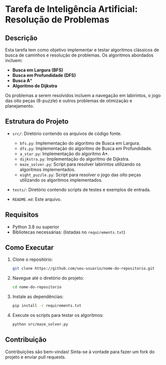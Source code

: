 # Tarefa de Inteligência Artificial: Resolução de Problemas

## Descrição

Esta tarefa tem como objetivo implementar e testar algoritmos clássicos de busca de caminhos e resolução de problemas. Os algoritmos abordados incluem:

- **Busca em Largura (BFS)**
- **Busca em Profundidade (DFS)**
- **Busca A***
- **Algoritmo de Dijkstra**

Os problemas a serem resolvidos incluem a navegação em labirintos, o jogo das oito peças (8-puzzle) e outros problemas de otimização e planejamento.

## Estrutura do Projeto

- `src/`: Diretório contendo os arquivos de código fonte.
  - `bfs.py`: Implementação do algoritmo de Busca em Largura.
  - `dfs.py`: Implementação do algoritmo de Busca em Profundidade.
  - `a_star.py`: Implementação do algoritmo A*.
  - `dijkstra.py`: Implementação do algoritmo de Dijkstra.
  - `maze_solver.py`: Script para resolver labirintos utilizando os algoritmos implementados.
  - `eight_puzzle.py`: Script para resolver o jogo das oito peças utilizando os algoritmos implementados.

- `tests/`: Diretório contendo scripts de testes e exemplos de entrada.

- `README.md`: Este arquivo.

## Requisitos

- Python 3.8 ou superior
- Bibliotecas necessárias: (listadas no `requirements.txt`)

## Como Executar

1. Clone o repositório:
   ```bash
   git clone https://github.com/seu-usuario/nome-do-repositorio.git
   ```

2. Navegue até o diretório do projeto:
   ```bash
   cd nome-do-repositorio
   ```

3. Instale as dependências:
   ```bash
   pip install -r requirements.txt
   ```

4. Execute os scripts para testar os algoritmos:
   ```bash
   python src/maze_solver.py
   ```

## Contribuição

Contribuições são bem-vindas! Sinta-se à vontade para fazer um fork do projeto e enviar pull requests.
